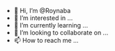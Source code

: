 - 👋 Hi, I’m @Roynaba
- 👀 I’m interested in ...
- 🌱 I’m currently learning ...
- 💞️ I’m looking to collaborate on ...
- 📫 How to reach me ...

<!---
Roynaba/Roynaba is a ✨ special ✨ repository because its `README.md` (this file) appears on your GitHub profile.
You can click the Preview link to take a look at your changes.
--->
